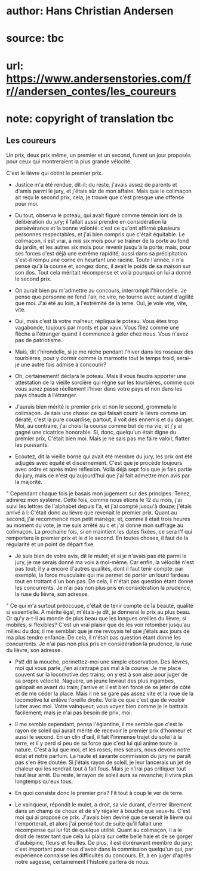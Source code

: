 # author: Hans Christian Andersen
# source: tbc
# url: https://www.andersenstories.com/fr//andersen_contes/les_coureurs
# note: copyright of translation tbc

## Les coureurs 

Un prix, deux prix même, un premier et un second, furent un jour
proposés pour ceux qui montreraient la plus grande vélocité.

C'est le lièvre qui obtint le premier prix.

- Justice m'a été rendue, dit-il; du reste, j'avais assez de parents
et d'amis parmi le jury, et j'étais sûr de mon affaire. Mais que le
colimaçon ait reçu le second prix, cela, je trouve que c'est presque
une offense pour moi.

- Du tout, observa le poteau, qui avait figuré comme témoin lors de la
délibération du jury; il fallait aussi prendre en considération la
persévérance et la bonne volonté: c'est ce qu'ont affirmé plusieurs
personnes respectables, et j'ai bien compris que c'était équitable. Le
colimaçon, il est vrai, a mis six mois pour se traîner de la porte au
fond du jardin, et les autres six mois pour revenir jusqu'à la porte;
mais, pour ses forces c'est déjà une extrême rapidité; aussi dans sa
précipitation s'est-il rompu une corne en heurtant une racine. Toute
l'année, il n'a pensé qu'à la course et, songez donc, il avait le
poids de sa maison sur son dos. Tout cela méritait récompense et voilà
pourquoi on lui a donné le second prix.

- On aurait bien pu m'admettre au concours, interrompit l'hirondelle.
Je pense que personne ne fend l'air, ne vire, ne tourne avec autant
d'agilité que moi. J'ai été au loin, à l'extrémité de la terre. Oui,
je vole vite, vite, vite.

- Oui, mais c'est là votre malheur, répliqua le poteau. Vous êtes trop
vagabonde, toujours par monts et par vaux. Vous filez comme une flèche à
l'étranger quand il commence à geler chez nous. Vous n'avez pas de
patriotisme.

- Mais, dit l'hirondelle, si je me niche pendant l'hiver dans les
roseaux des tourbières, pour y dormir comme la marmotte tout le temps
froid, serai-je une autre fois admise à concourir?

- Oh, certainement! déclara le poteau. Mais il vous faudra apporter une
attestation de la vieille sorcière qui règne sur les tourbières, comme
quoi vous aurez passé réellement l'hiver dans votre pays et non dans
les pays chauds à l'étranger.

- J'aurais bien mérité le premier prix et non le second, grommela le
colimaçon. Je sais une chose: ce qui faisait courir le lièvre comme un
dératé, c'est la pure couardise; partout, il voit des ennemis et du
danger. Moi, au contraire, j'ai choisi la course comme but de ma vie,
et j'y ai gagné une cicatrice honorable. Si, donc, quelqu'un était
digne du premier prix, C'était bien moi. Mais je ne sais pas me faire
valoir, flatter les puissants.

- Ecoutez, dit la vieille borne qui avait été membre du jury, les prix
ont été adjugés avec équité et discernement. C'est que je procède
toujours avec ordre et après mûre réflexion. Voilà déjà sept fois que je
fais partie du jury, mais ce n'est qu'aujourd'hui que j'ai fait
admettre mon avis par la majorité.

" Cependant chaque fois je basais mon jugement sur des principes.
Tenez, admirez mon système. Cette fois, comme nous étions le 12 du mois,
j'ai suivi les lettres de l'alphabet depuis l'a, et j'ai compté
jusqu'à douze; j'étais arrivé à l: C'était donc au lièvre que
revenait le premier prix. Quant au second, j'ai recommencé mon petit
manège; et, comme il était trois heures au moment du vote, je me suis
arrêté au c et j'ai donné mon suffrage au colimaçon. La prochaine fois,
si on maintient les dates fixées, ce sera l'f qui remportera le premier
prix et le d le second. En toutes choses, il faut de la régularité et un
point de départ fixe.

- Je suis bien de votre avis, dit le mulet; et si je n'avais pas été
parmi le jury, je me serais donné ma voix à moi-même. Car enfin, la
vélocité n'est pas tout; il y a encore d'autres qualités, dont il faut
tenir compte: par exemple, la force musculaire qui me permet de porter
un lourd fardeau tout en trottant d'un bon pas. De cela, il n'était
pas question étant donné les concurrents. Je n'ai pas non plus pris en
considération la prudence, la ruse du lièvre, son adresse.

" Ce qui m'a surtout préoccupé, c'était de tenir compte de la beauté,
qualité si essentielle. A mérite égal, m'étais-je dit, je donnerai le
prix au plus beau. Or qu'y a-t-il au monde de plus beau que les longues
oreilles du lièvre, si mobiles, si flexibles? C'est un vrai plaisir que
de les voir retomber jusqu'au milieu du dos; il me semblait que je me
revoyais tel que j'étais aux jours de ma plus tendre enfance. De cela,
il n'était pas question étant donné les concurrents. Je n'ai pas non
plus pris en considération la prudence, la ruse du lièvre, son adresse.

- Pst! dit la mouche, permettez-moi une simple observation. Des
lièvres, moi qui vous parle, j'en ai rattrapé pas mal à la course. Je
me place souvent sur la locomotive des trains; on y est à son aise pour
juger de sa propre vélocité. Naguère, un jeune levraut des plus
ingambes, galopait en avant du train; j'arrive et il est bien forcé de
se jeter de côté et de me céder la place. Mais il ne se gare pas assez
vite et la roue de la locomotive lui enlève l'oreille droite. Voilà ce
que c'est que de vouloir lutter avec moi. Votre vainqueur, vous voyez
bien comme je le battrais facilement; mais je n'ai pas besoin de prix,
moi.

- Il me semble cependant, pensa l'églantine, il me semble que c'est
le rayon de soleil qui aurait mérité de recevoir le premier prix
d'honneur et aussi le second. En un clin d'œil, il fait l'immense
trajet du soleil à la terre, et il y perd si peu de sa force que c'est
lui qui anime toute la nature. C'est à lui que moi, et les roses, mes
sœurs, nous devons notre éclat et notre parfum. La haute et savante
commission du jury ne paraît pas s'en être doutée. Si j'étais rayon de
soleil, je leur lancerais un jet de chaleur qui les rendrait tout à fait
fous. Mais je n'irai pas critiquer tout haut leur arrêt. Du reste, le
rayon de soleil aura sa revanche; il vivra plus longtemps qu'eux tous.

- En quoi consiste donc le premier prix? Fit tout à coup le ver de
terre.

- Le vainqueur, répondit le mulet, a droit, sa vie durant, d'entrer
librement dans un champ de choux et de s'y régaler à bouche que
veux-tu. C'est moi qui ai proposé ce prix. J'avais bien deviné que ce
serait le lièvre qui l'emporterait, et alors j'ai pensé tout de suite
qu'il fallait une récompense qui lui fût de quelque utilité. Quant au
colimaçon, il a le droit de rester tant que cela lui plaira sur cette
belle haie et de se gorger d'aubépine, fleurs et feuilles. De plus, il
est dorénavant membre du jury; c'est important pour nous d'avoir dans
la commission quelqu'un qui, par expérience connaisse les difficultés
du concours. Et, à en juger d'après notre sagesse, certainement
l'histoire parlera de nous.
